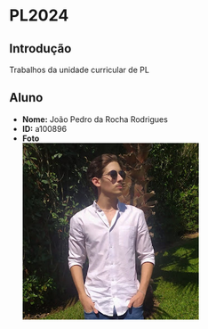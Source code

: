 # PL2024

## Introdução
Trabalhos da unidade curricular de PL

## Aluno

- **Nome:** João Pedro da Rocha Rodrigues
- **ID:** a100896
- **Foto** <br> ![Fotografia do aluno](myfoto.jpg)
